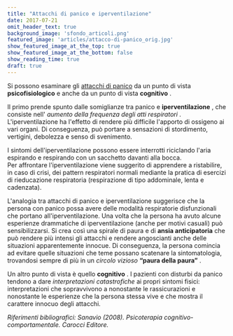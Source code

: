 ```yaml
---
title: "Attacchi di panico e iperventilazione"
date: 2017-07-21
omit_header_text: true
background_image: 'sfondo_articoli.png'
featured_image: 'articles/attacco-di-panico_orig.jpg'
show_featured_image_at_the_top: true
show_featured_image_at_the_bottom: false
show_reading_time: true
draft: true
---
```


Si possono esaminare gli [attacchi di panico](/blog/cose-un-attacco-di-panico) da un punto di vista **psicofisiologico** e anche da un punto di vista **cognitivo** .   
  
Il primo prende spunto dalle somiglianze tra panico e **iperventilazione** ,
che consiste nell' _aumento della frequenza degli atti respiratori_ .
L'iperventilazione ha l'effetto di rendere più difficile l'apporto di ossigeno
ai vari organi. Di conseguenza, può portare a sensazioni di stordimento,
vertigini, debolezza e senso di svenimento.  
  
I sintomi dell'iperventilazione possono essere interrotti riciclando l'aria
espirando e respirando con un sacchetto davanti alla bocca.  
Per affrontare l'iperventilazione viene suggerito di apprendere a ristabilire,
in caso di crisi, dei pattern respiratori normali mediante la pratica di
esercizi di rieducazione respiratoria (respirazione di tipo addominale, lenta
e cadenzata).  
  
L'analogia tra attacchi di panico e iperventilazione suggerisce che la persona
con panico possa avere delle modalità respiratorie disfunzionali che portano
all'iperventilazione. Una volta che la persona ha avuto alcune esperienze
drammatiche di iperventilazione (anche per motivi casuali) può
sensibilizzarsi. Si crea così una spirale di paura e di **ansia
anticipatoria** che può rendere più intensi gli attacchi e rendere angoscianti
anche delle situazioni apparentemente innocue. Di conseguenza, la persona
comincia ad evitare quelle situazioni che teme possano scatenare la
sintomatologia, trovandosi sempre di più in un _circolo vizioso_ **“paura
della paura”** .  
  
Un altro punto di vista è quello **cognitivo** . I pazienti con disturbi da
panico tendono a dare _interpretazioni catastrofiche_ ai propri sintomi
fisici: interpretazioni che sopravvivono a nonostante le rassicurazioni e
nonostante le esperienze che la persona stessa vive e che mostra il carattere
innocuo degli attacchi.  
  
_Riferimenti bibliografici: Sanavio (2008). Psicoterapia cognitivo-
comportamentale. Carocci Editore._


